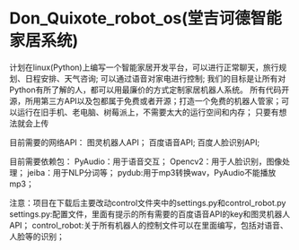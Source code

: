 # Don_Quixote_robot_os(堂吉诃德智能家居系统)
计划在linux(Python)上编写一个智能家居开发平台，可以进行正常聊天，旅行规划、日程安排、天气咨询; 可以通过语音对家电进行控制;
我们的目标是让所有对Python有所了解的人，都可以用最廉价的方式定制家居机器人系统。
所有代码开源，所用第三方API以及包都属于免费或者开源；打造一个免费的机器人管家；可以运行在旧手机、老电脑、树莓派上，不需要太大的运行空间和内存；
只要有想法就会上传

目前需要的网络API：
图灵机器人API；
百度语音API;
百度人脸识别API;

目前需要依赖包：
PyAudio：用于语音交互；
Opencv2：用于人脸识别，图像处理；
jeiba：用于NLP分词等；
pydub:用于mp3转换wav，PyAudio不能播放mp3；

注意：项目在下载后主要改动control文件夹中的settings.py和control_robot.py
settings.py:配置文件，里面有提示的所有需要的百度语音API的key和图灵机器人API；
control_robot:关于所有机器人的控制文件可以在里面编写，包括对语音、人脸等的识别；
